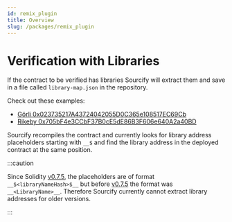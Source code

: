 ```yaml
---
id: remix_plugin
title: Overview
slug: /packages/remix_plugin
---
```


# Verification with Libraries

If the contract to be verified has libraries Sourcify will extract them and save in a file called `library-map.json` in the repository.

Check out these examples:

- [Görli 0x023735217A43724042055D0C365e108517EC69Cb](https://repo.sourcify.dev/contracts/full_match/5/0x023735217A43724042055D0C365e108517EC69Cb/)
- [Rikeby 0x705bF4e3CCbF37B0cE5dE86B3F606e640A2a40BD](https://repo.sourcify.dev/contracts/full_match/4/0x705bF4e3CCbF37B0cE5dE86B3F606e640A2a40BD/)

Sourcify recompiles the contract and currently looks for library address placeholders starting with `__$` and find the library address in the deployed contract at the same position.

:::caution

Since Solidity [v0.7.5](https://docs.soliditylang.org/en/v0.7.5/contracts.html#:~:text=__%2430bbc0abd4d6364515865950d3e0d10953%24__), the placeholders are of format `__$<libraryNameHash>$__` but before [v0.7.5](https://docs.soliditylang.org/en/v0.7.4/contracts.html#:~:text=contain%20placeholders%20of%20the%20form) the format was `__<LibraryName>__`. Therefore Sourcify currently cannot extract library addresses for older versions.

:::
